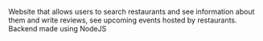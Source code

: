 Website that allows users to search restaurants and see information about them and write reviews, see upcoming events hosted by restaurants.\
Backend made using NodeJS